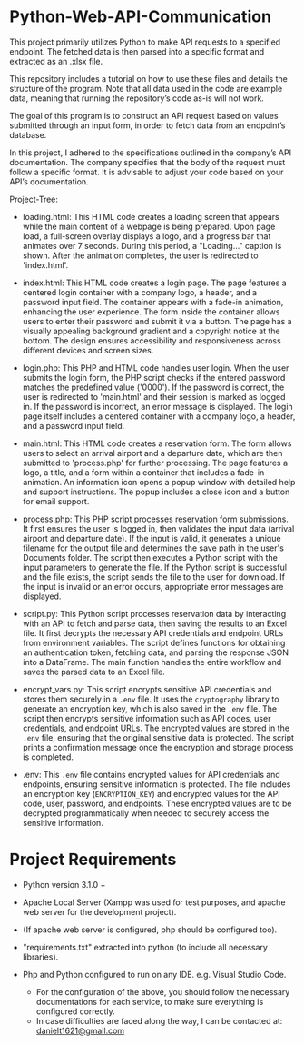 # Python-Web-API-Communication
This project primarily utilizes Python to make API requests to a specified endpoint. The fetched data is then parsed into a specific format and extracted as an .xlsx file.

This repository includes a tutorial on how to use these files and details the structure of the program. Note that all data used in the code are example data, meaning that running the repository’s code as-is will not work.

The goal of this program is to construct an API request based on values submitted through an input form, in order to fetch data from an endpoint’s database.

In this project, I adhered to the specifications outlined in the company’s API documentation. The company specifies that the body of the request must follow a specific format. It is advisable to adjust your code based on your API’s documentation.




Project-Tree:

- loading.html:
    This HTML code creates a loading screen that appears while the main content of a webpage is being prepared. Upon page load, a full-screen overlay displays a logo, and a progress bar that animates over 7 seconds. During this period, a "Loading..." caption is shown. After the animation completes, the user is redirected to 'index.html'.
  
- index.html:
  This HTML code creates a login page. The page features a centered login container with a company logo, a header, and a password input field. The container appears with a fade-in animation, enhancing the user experience. The form inside the container allows users to enter their password and submit it via a button. The page has a visually appealing background gradient and a copyright notice at the bottom. The design ensures accessibility and responsiveness across different devices and screen sizes.
  
- login.php:
  This PHP and HTML code handles user login. When the user submits the login form, the PHP script checks if the entered password matches the predefined value ('0000'). If the password is correct, the user is redirected to 'main.html' and their session is marked as logged in. If the password is incorrect, an error message is displayed. The login page itself includes a centered container with a company logo, a header, and a password input field.
  
- main.html:
  This HTML code creates a reservation form. The form allows users to select an arrival airport and a departure date, which are then submitted to 'process.php' for further processing. The page features a logo, a title, and a form within a container that includes a fade-in animation. An information icon opens a popup window with detailed help and support instructions. The popup includes a close icon and a button for email support.
  
- process.php:
  This PHP script processes reservation form submissions. It first ensures the user is logged in, then validates the input data (arrival airport and departure date). If the input is valid, it generates a unique filename for the output file and determines the save path in the user's Documents folder. The script then executes a Python script with the input parameters to generate the file. If the Python script is successful and the file exists, the script sends the file to the user for download. If the input is invalid or an error occurs, appropriate error messages are displayed.
  
- script.py:
  This Python script processes reservation data by interacting with an API to fetch and parse data, then saving the results to an Excel file. It first decrypts the necessary API credentials and endpoint URLs from environment variables. The script defines functions for obtaining an authentication token, fetching data, and parsing the response JSON into a DataFrame. The main function handles the entire workflow and saves the parsed data to an Excel file.
  
- encrypt_vars.py:
  This script encrypts sensitive API credentials and stores them securely in a `.env` file. It uses the `cryptography` library to generate an encryption key, which is also saved in the `.env` file. The script then encrypts sensitive information such as API codes, user credentials, and endpoint URLs. The encrypted values are stored in the `.env` file, ensuring that the original sensitive data is protected. The script prints a confirmation message once the encryption and storage process is completed.
  
- .env:
  This `.env` file contains encrypted values for API credentials and endpoints, ensuring sensitive information is protected. The file includes an encryption key (`ENCRYPTION_KEY`) and encrypted values for the API code, user, password, and endpoints. These encrypted values are to be decrypted programmatically when needed to securely access the sensitive information.



# Project Requirements

- Python version 3.1.0 +
- Apache Local Server (Xampp was used for test purposes, and apache web server for the development project).
- (If apache web server is configured, php should be configured too).
- "requirements.txt" extracted into python (to include all necessary libraries).
- Php and Python configured to run on any IDE. e.g. Visual Studio Code.

  * For the configuration of the above, you should follow the necessary documentations for each service, to make sure everything is configured correctly.
  * In case difficulties are faced along the way, I can be contacted at: danielt1621@gmail.com
